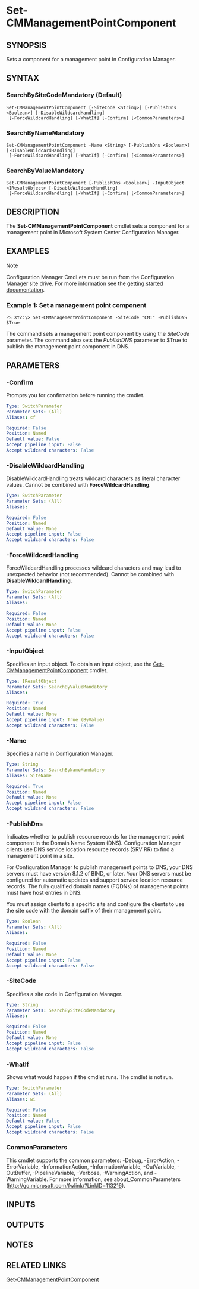 ﻿---
external help file: AdminUI.PS.HS.dll-Help.xml
ms.assetid: 03B638BE-FB62-443F-897D-09A4E7555C23
online version: https://go.microsoft.com/fwlink/?linkid=833923
schema: 2.0.0
---

# Set-CMManagementPointComponent

## SYNOPSIS
Sets a component for a management point in Configuration Manager.

## SYNTAX

### SearchBySiteCodeMandatory (Default)
```
Set-CMManagementPointComponent [-SiteCode <String>] [-PublishDns <Boolean>] [-DisableWildcardHandling]
 [-ForceWildcardHandling] [-WhatIf] [-Confirm] [<CommonParameters>]
```

### SearchByNameMandatory
```
Set-CMManagementPointComponent -Name <String> [-PublishDns <Boolean>] [-DisableWildcardHandling]
 [-ForceWildcardHandling] [-WhatIf] [-Confirm] [<CommonParameters>]
```

### SearchByValueMandatory
```
Set-CMManagementPointComponent [-PublishDns <Boolean>] -InputObject <IResultObject> [-DisableWildcardHandling]
 [-ForceWildcardHandling] [-WhatIf] [-Confirm] [<CommonParameters>]
```

## DESCRIPTION
The **Set-CMManagementPointComponent** cmdlet sets a component for a management point in Microsoft System Center Configuration Manager.

## EXAMPLES

> [!NOTE]
> Configuration Manager CmdLets must be run from the Configuration Manager site drive.  For more information see the [getting started documentation](https://docs.microsoft.com/en-us/powershell/sccm/overview).


### Example 1: Set a management point component
```
PS XYZ:\> Set-CMManagementPointComponent -SiteCode "CM1" -PublishDNS $True
```

The command sets a management point component by using the *SiteCode* parameter.
The command also sets the *PublishDNS* parameter to $True to publish the management point component in DNS.

## PARAMETERS

### -Confirm
Prompts you for confirmation before running the cmdlet.

```yaml
Type: SwitchParameter
Parameter Sets: (All)
Aliases: cf

Required: False
Position: Named
Default value: False
Accept pipeline input: False
Accept wildcard characters: False
```

### -DisableWildcardHandling
DisableWildcardHandling treats wildcard characters as literal character values. Cannot be combined with **ForceWildcardHandling**.

```yaml
Type: SwitchParameter
Parameter Sets: (All)
Aliases: 

Required: False
Position: Named
Default value: None
Accept pipeline input: False
Accept wildcard characters: False
```

### -ForceWildcardHandling
ForceWildcardHandling processes wildcard characters and may lead to unexpected behavior (not recommended). Cannot be combined with **DisableWildcardHandling**.

```yaml
Type: SwitchParameter
Parameter Sets: (All)
Aliases: 

Required: False
Position: Named
Default value: None
Accept pipeline input: False
Accept wildcard characters: False
```

### -InputObject
Specifies an input object.
To obtain an input object, use the [Get-CMManagementPointComponent](Get-CMManagementPointComponent.md) cmdlet.

```yaml
Type: IResultObject
Parameter Sets: SearchByValueMandatory
Aliases: 

Required: True
Position: Named
Default value: None
Accept pipeline input: True (ByValue)
Accept wildcard characters: False
```

### -Name
Specifies a name in Configuration Manager.

```yaml
Type: String
Parameter Sets: SearchByNameMandatory
Aliases: SiteName

Required: True
Position: Named
Default value: None
Accept pipeline input: False
Accept wildcard characters: False
```

### -PublishDns
Indicates whether to publish  resource records for the management point component in the Domain Name System (DNS).
Configuration Manager clients use DNS service location resource records (SRV RR) to find a management point in a site.

For Configuration Manager to publish management points to DNS, your DNS servers must have version 8.1.2 of BIND, or later.
Your DNS servers must be configured for automatic updates and support service location resource records.
The fully qualified domain names (FQDNs) of management points must have host entries in DNS.

You must assign clients to a specific site and configure the clients to use the site code with the domain suffix of their management point.

```yaml
Type: Boolean
Parameter Sets: (All)
Aliases: 

Required: False
Position: Named
Default value: None
Accept pipeline input: False
Accept wildcard characters: False
```

### -SiteCode
Specifies a site code in Configuration Manager.

```yaml
Type: String
Parameter Sets: SearchBySiteCodeMandatory
Aliases: 

Required: False
Position: Named
Default value: None
Accept pipeline input: False
Accept wildcard characters: False
```

### -WhatIf
Shows what would happen if the cmdlet runs.
The cmdlet is not run.

```yaml
Type: SwitchParameter
Parameter Sets: (All)
Aliases: wi

Required: False
Position: Named
Default value: False
Accept pipeline input: False
Accept wildcard characters: False
```

### CommonParameters
This cmdlet supports the common parameters: -Debug, -ErrorAction, -ErrorVariable, -InformationAction, -InformationVariable, -OutVariable, -OutBuffer, -PipelineVariable, -Verbose, -WarningAction, and -WarningVariable. For more information, see about_CommonParameters (http://go.microsoft.com/fwlink/?LinkID=113216).

## INPUTS

## OUTPUTS

## NOTES

## RELATED LINKS

[Get-CMManagementPointComponent](Get-CMManagementPointComponent.md)
